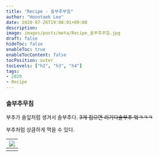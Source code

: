 ```yaml
---
title: "Recipe - 솔부추부침"
author: "Hoontaek Lee"
date: 2020-07-26T19:08:01+09:00
description:
image: images/posts/meta/Recipe_솔부추무침.jpg
draft: false
hideToc: false
enableToc: true
enableTocContent: false
tocPosition: outer
tocLevels: ["h2", "h3", "h4"]
tags:
- 2020
- Recipe
---
```


### 솔부추무침

부추가 솔잎처럼 생겨서 솔부추다. ~~3개 집으면 리기다솔부추 엌ㅋㅋㅋ~~

부추처럼 상큼하게 먹을 수 있다.

| <img src="/en/posts/Recipe/Recipe_페이지_16.jpg" style="zoom:100%;" /> |
| :----------------------------------------------------------: |
|                                                              |

